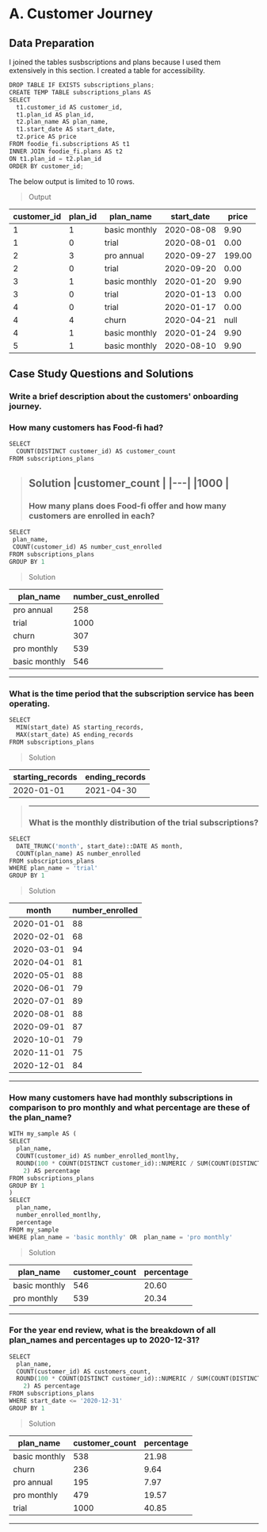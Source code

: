 # A. Customer Journey

## Data Preparation
I joined the tables susbscriptions and plans because I used them extensively in this section.  I created a table for accessibility.

```python
DROP TABLE IF EXISTS subscriptions_plans;
CREATE TEMP TABLE subscriptions_plans AS 
SELECT
  t1.customer_id AS customer_id,
  t1.plan_id AS plan_id,
  t2.plan_name AS plan_name,
  t1.start_date AS start_date,
  t2.price AS price
FROM foodie_fi.subscriptions AS t1
INNER JOIN foodie_fi.plans AS t2
ON t1.plan_id = t2.plan_id
ORDER BY customer_id;

```
The below output is limited to 10 rows.
> Output

| customer_id |plan_id |plan_name |start_date |price |
| --- | --- | --- |--- |--- |
| 1 | 1 |basic monthly |2020-08-08 |9.90  |
|1| 0 | trial| 2020-08-01 |0.00  |  
| 2 | 3 |pro annual |2020-09-27|199.00 |
| 2 | 0 |trial |2020-09-20|0.00|
| 3 | 1 |basic monthly|2020-01-20|9.90|
| 3 | 0 |trial|2020-01-13|0.00|
| 4 | 0 |trial|2020-01-17|0.00|
| 4 | 4 |churn|2020-04-21|null|
| 4 | 1 |basic monthly|2020-01-24|9.90|
| 5 | 1 |basic monthly|2020-08-10|9.90|


## Case Study Questions and Solutions

### Write a brief description about the customers' onboarding journey.

### How many customers has Food-fi had?
```python
SELECT 
  COUNT(DISTINCT customer_id) AS customer_count
FROM subscriptions_plans
```
> Solution
> |customer_count   |
> |---|
> |1000   |
> ---
> ### How many plans does Food-fi offer and how many customers are enrolled in each?
 ```python
SELECT
  plan_name,
  COUNT(customer_id) AS number_cust_enrolled
FROM subscriptions_plans
GROUP BY 1
```
> Solution

| plan_name | number_cust_enrolled |
| --- | --- |
| pro annual | 258 |
|trial | 1000 |   
| churn | 307 |
| pro monthly | 539 |
| basic monthly | 546 |
----

### What is the time period that the subscription service has been operating.
```python
SELECT
  MIN(start_date) AS starting_records,
  MAX(start_date) AS ending_records
FROM subscriptions_plans
```
> Solution

|starting_records  |ending_records |
|---|---|
|2020-01-01 | 2021-04-30|
> 
> -----
> 
> ### What is the monthly distribution of the trial subscriptions? 

```python
SELECT
  DATE_TRUNC('month', start_date)::DATE AS month,
  COUNT(plan_name) AS number_enrolled
FROM subscriptions_plans  
WHERE plan_name = 'trial'
GROUP BY 1
```

> Solution

|month  |number_enrolled |
|---|---|
|2020-01-01|88|
|2020-02-01|68|
|2020-03-01|94|
|2020-04-01|81|
|2020-05-01|88|
|2020-06-01|79|
|2020-07-01|89|
|2020-08-01|88|
|2020-09-01|87|
|2020-10-01|79|
|2020-11-01|75|
|2020-12-01|84|
-----
### How many customers have had monthly subscriptions in comparison to pro monthly and what percentage are these of the plan_name? 

```python
WITH my_sample AS (
SELECT
  plan_name,
  COUNT(customer_id) AS number_enrolled_montlhy,
  ROUND(100 * COUNT(DISTINCT customer_id)::NUMERIC / SUM(COUNT(DISTINCT customer_id)) OVER(),
    2) AS percentage
FROM subscriptions_plans
GROUP BY 1
)
SELECT
  plan_name,
  number_enrolled_montlhy,
  percentage
FROM my_sample
WHERE plan_name = 'basic monthly' OR  plan_name = 'pro monthly'
```
> Solution

|plan_name  |customer_count |percentage |
|---|---|-----|
|basic monthly|546| 20.60|
|pro monthly|539|20.34|

-----
### For the year end review, what is the breakdown of all plan_names and percentages up to 2020-12-31?
```python
SELECT
  plan_name,
  COUNT(customer_id) AS customers_count,
  ROUND(100 * COUNT(DISTINCT customer_id)::NUMERIC / SUM(COUNT(DISTINCT customer_id)) OVER(),
    2) AS percentage
FROM subscriptions_plans
WHERE start_date <= '2020-12-31'
GROUP BY 1
```
> Solution
> 
|plan_name  |customer_count |percentage |
|---|---|-----|
|basic monthly|538| 21.98|
|churn|236|9.64|
|pro annual|195|7.97|
|pro monthly|479|19.57|
|trial|1000|40.85|
----